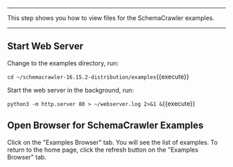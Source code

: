 -----

This step shows you how to view files for the SchemaCrawler examples.

-----

## Start Web Server

Change to the examples directory, run:

`cd ~/schemacrawler-16.15.2-distribution/examples`{{execute}}

Start the web server in the background, run:

`python3 -m http.server 80 > ~/webserver.log 2>&1 &`{{execute}}

## Open Browser for SchemaCrawler Examples

Click on the "Examples Browser" tab. You will see the list of examples. To return to the home page, click the refresh button on the "Examples Browser" tab.
